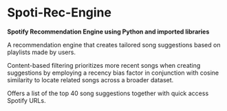 # Spoti-Rec-Engine

**Spotify Recommendation Engine using Python and imported libraries**

A recommendation engine that creates tailored song suggestions based on playlists made by users. 

Content-based filtering prioritizes more recent songs when creating suggestions by employing a recency bias factor in conjunction with cosine similarity to locate related songs across a broader dataset. 

Offers a list of the top 40 song suggestions together with quick access Spotify URLs.
